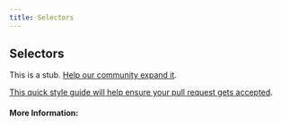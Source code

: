 ```yaml
---
title: Selectors
---
```


## Selectors

This is a stub. [Help our community expand it](https://github.com/freeCodeCamp/guide-articles/tree/master/articles/CSS/Selectors/index.md).

[This quick style guide will help ensure your pull request gets accepted](https://github.com/freeCodeCamp/guide-articles/blob/master/README.md).

<!-- The article goes here, in GitHub-flavored Markdown. Feel free to add YouTube videos, images, and CodePen/JSBin embeds  -->

#### More Information:
<!-- Please add any articles you think might be helpful to read before writing the article -->


